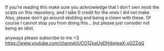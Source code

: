 If you're reading this make sure you acknowledge that I don't own most the scipts on this repository, and I take 0 credit for the ones I did not make. Also, 
please don't go around skidding and being a clown with these.
Of course I cannot stop you from doing this...
but please just consider not being an idiot.

anyways please subscribe to me <3 https://www.youtube.com/channel/UCO1ZpaUgDHdqneaX-uOZZgQ
